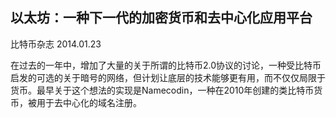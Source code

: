 ## 以太坊：一种下一代的加密货币和去中心化应用平台
比特币杂志
2014.01.23

在过去的一年中，增加了大量的关于所谓的比特币2.0协议的讨论，一种受比特币启发的可选的关于暗号的网络，但计划让底层的技术能够更有用，而不仅仅局限于货币。最早关于这个想法的实现是Namecodin，一种在2010年创建的类比特币货币，被用于去中心化的域名注册。